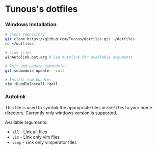 # Tunous's dotfiles

### Windows Installation

```sh
# Clone repository
git clone https://github.com/Tunous/dotfiles.git ~/dotfiles
cd ~/dotfiles

# Link files
winAutolink.bat arg # See Autolink for available arguments

# Init and update submodules
git submodule update --init

# Install vim bundles
vim +BundleInstall +qall
```

### Autolink
This file is used to symlink the appropriate files in `dotfiles` to your home directory.
Currently only windows version is supported.

Available arguments:
* `all` - Link all files
* `vim` - Link only vim files
* `vimp` - Link only vimperator files

